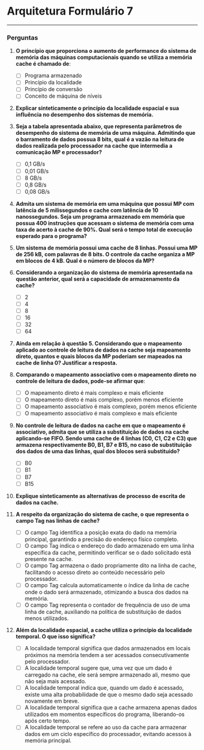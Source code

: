 # Arquitetura Formulário 7

---

### Perguntas

1. **O princípio que proporciona o aumento de performance do sistema de memória das máquinas computacionais quando se utiliza a memória cache é chamado de**:
   - [ ] Programa armazenado
   - [ ] Princípio da localidade
   - [ ] Princípio de conversão
   - [ ] Conceito de máquina de níveis

2. **Explicar sinteticamente o princípio da localidade espacial e sua influência no desempenho dos sistemas de memória.**

3. **Seja a tabela apresentada abaixo, que representa parâmetros de desempenho do sistema de memória de uma máquina. Admitindo que o barramento de dados possua 8 bits, qual é a vazão na leitura de dados realizada pelo processador na cache que intermedia a comunicação MP e processador?**
   - [ ] 0,1 GB/s
   - [ ] 0,01 GB/s
   - [ ] 8 GB/s
   - [ ] 0,8 GB/s
   - [ ] 0,08 GB/s

4. **Admita um sistema de memória em uma máquina que possui MP com latência de 5 milissegundos e cache com latência de 10 nanossegundos. Seja um programa armazenado em memória que possua 400 instruções que acessam o sistema de memória com uma taxa de acerto à cache de 90%. Qual será o tempo total de execução esperado para o programa?**

5. **Um sistema de memória possui uma cache de 8 linhas. Possui uma MP de 256 kB, com palavras de 8 bits. O controle da cache organiza a MP em blocos de 4 kB. Qual é o número de blocos da MP?**

6. **Considerando a organização do sistema de memória apresentada na questão anterior, qual será a capacidade de armazenamento da cache?**
   - [ ] 2
   - [ ] 4
   - [ ] 8
   - [ ] 16
   - [ ] 32
   - [ ] 64

7. **Ainda em relação à questão 5. Considerando que o mapeamento aplicado ao controle de leitura de dados na cache seja mapeamento direto, quantos e quais blocos da MP poderiam ser mapeados na cache de linha 0? Justificar a resposta.**

8. **Comparando o mapeamento associativo com o mapeamento direto no controle de leitura de dados, pode-se afirmar que**:
   - [ ] O mapeamento direto é mais complexo e mais eficiente
   - [ ] O mapeamento direto é mais complexo, porém menos eficiente
   - [ ] O mapeamento associativo é mais complexo, porém menos eficiente
   - [ ] O mapeamento associativo é mais complexo e mais eficiente

9. **No controle de leitura de dados na cache em que o mapeamento é associativo, admita que se utiliza a substituição de dados na cache aplicando-se FIFO. Sendo uma cache de 4 linhas (C0, C1, C2 e C3) que armazena respectivamente B0, B1, B7 e B15, no caso de substituição dos dados de uma das linhas, qual dos blocos será substituído?**
   - [ ] B0
   - [ ] B1
   - [ ] B7
   - [ ] B15

10. **Explique sinteticamente as alternativas de processo de escrita de dados na cache.**

11. **A respeito da organização do sistema de cache, o que representa o campo Tag nas linhas de cache?**
    - [ ] O campo Tag identifica a posição exata do dado na memória principal, garantindo a precisão do endereço físico completo.
    - [ ] O campo Tag indica o endereço do dado armazenado em uma linha específica da cache, permitindo verificar se o dado solicitado está presente na cache.
    - [ ] O campo Tag armazena o dado propriamente dito na linha de cache, facilitando o acesso direto ao conteúdo necessário pelo processador.
    - [ ] O campo Tag calcula automaticamente o índice da linha de cache onde o dado será armazenado, otimizando a busca dos dados na memória.
    - [ ] O campo Tag representa o contador de frequência de uso de uma linha de cache, auxiliando na política de substituição de dados menos utilizados.

12. **Além da localidade espacial, a cache utiliza o princípio da localidade temporal. O que isso significa?**
    - [ ] A localidade temporal significa que dados armazenados em locais próximos na memória tendem a ser acessados consecutivamente pelo processador.
    - [ ] A localidade temporal sugere que, uma vez que um dado é carregado na cache, ele será sempre armazenado ali, mesmo que não seja mais acessado.
    - [ ] A localidade temporal indica que, quando um dado é acessado, existe uma alta probabilidade de que o mesmo dado seja acessado novamente em breve.
    - [ ] A localidade temporal significa que a cache armazena apenas dados utilizados em momentos específicos do programa, liberando-os após certo tempo.
    - [ ] A localidade temporal se refere ao uso da cache para armazenar dados em um ciclo específico do processador, evitando acessos à memória principal.
